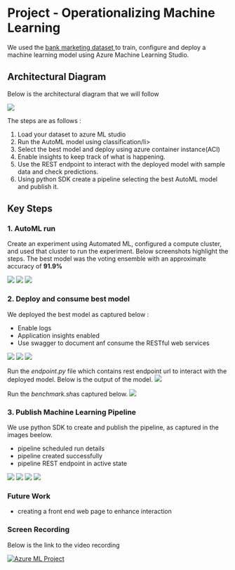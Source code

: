 
# Project - Operationalizing Machine Learning

We used the <a href= 'https://automlsamplenotebookdata.blob.core.windows.net/automl-sample-notebook-data/bankmarketing_train.csv'> bank marketing dataset </a> to train, configure and deploy a machine learning model using  Azure Machine Learning Studio.

## Architectural Diagram

<p> Below is the architectural diagram that we will follow </p>
<img src= 'https://github.com/billy-odera/nd00333_AZMLND_C2/blob/master/a.jpg'>

<p> The steps are as follows :
<ol>
  <li>Load your dataset to azure ML studio</li>
  <li>Run the AutoML model using classification/li>
  <li>Select the best model and deploy using azure container instance(ACI)</li>
  <li>Enable insights to keep track of what is happening.</li>
  <li>Use the REST endpoint to interact with the deployed model with sample data and check predictions. </li>
  <li>Using python SDK create a pipeline selecting the best AutoML model and publish it.</li>
</ol>
</p>

## Key Steps

### 1. AutoML run
<section>
  <p> Create an experiment using Automated ML, configured a compute cluster, and used that cluster to run the experiment. Below screenshots highlight the steps. The best model was the voting ensemble</b> with an approximate accuracy of <b>91.9%</b>
  </p>
  <p>   
    <img src= 'https://github.com/billy-odera/nd00333_AZMLND_C2/blob/master/1.jpg' />
    <img src= 'https://github.com/billy-odera/nd00333_AZMLND_C2/blob/master/2.jpg' />
    <img src= 'https://github.com/billy-odera/nd00333_AZMLND_C2/blob/master/3.jpg' />
  </p>
</section>

### 2. Deploy and consume best model
<section>
  <p> We deployed the best model as captured below :
    <ul>
      <li> Enable logs </li>
      <li> Application insights enabled </li>
      <li> Use swagger to document anf consume the  RESTful web services </li>
    </ul>
  </p>
  <p>
    <img src= 'https://github.com/billy-odera/nd00333_AZMLND_C2/blob/master/4.jpg'/>
    <img src= 'https://github.com/billy-odera/nd00333_AZMLND_C2/blob/master/5.jpg' />
    <img src= 'https://github.com/billy-odera/nd00333_AZMLND_C2/blob/master/6.jpg' />
    </p>
    <p> Run the <i>endpoint.py</i> file which contains rest endpoint url to interact with the deployed model. Below is the output of the model.
    <img src= 'https://github.com/billy-odera/nd00333_AZMLND_C2/blob/master/7.jpg' />
  </p>
   <p> Run the <i>benchmark.sh</i>as captured below.
    <img src= 'https://github.com/billy-odera/nd00333_AZMLND_C2/blob/master/8.jpg' />
  </p>
</section>

### 3. Publish Machine Learning  Pipeline
<section>
  We use python SDK to create and publish the pipeline, as captured in the images beelow.
  <ul>
    <li> pipeline scheduled run details </li>
    <li> pipeline created successfully </li>
    <li> pipeline REST endpoint in active state </li>
  </ul>
  <p>
    <img src= 'https://github.com/billy-odera/nd00333_AZMLND_C2/blob/master/11.jpg'/>
    <img src= 'https://github.com/billy-odera/nd00333_AZMLND_C2/blob/master/12.jpg'/>
    <img src= 'https://github.com/billy-odera/nd00333_AZMLND_C2/blob/master/13.jpg'/>
    <img src= 'https://github.com/billy-odera/nd00333_AZMLND_C2/blob/master/14.jpg'/>
  </p>
</section>

### Future Work

<p> 
  <ul>
    <li> creating a front end web page to enhance interaction </li>

  </ul>
</p>

### Screen Recording

<p> Below is the link to the video recording</p>

[![Azure ML Project](http://img.youtube.com/vi/KymP0PYUr7I/0.jpg)](https://www.youtube.com/watch?v=KymP0PYUr7I "Azure ML project")


